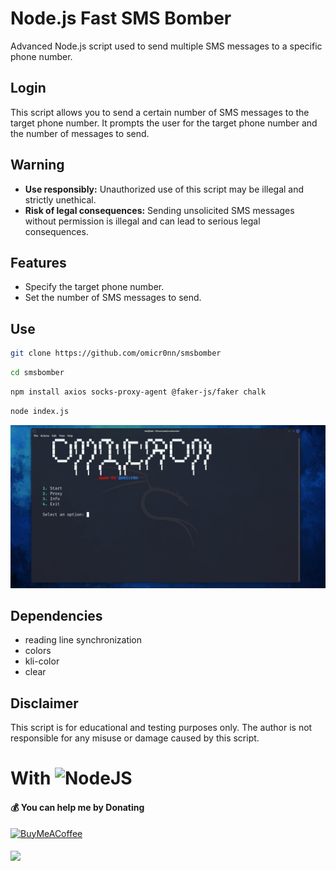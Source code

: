 # Node.js Fast SMS Bomber

Advanced Node.js script used to send multiple SMS messages to a specific phone number.

## Login

This script allows you to send a certain number of SMS messages to the target phone number. It prompts the user for the target phone number and the number of messages to send.

## Warning

- **Use responsibly:** Unauthorized use of this script may be illegal and strictly unethical.
- **Risk of legal consequences:** Sending unsolicited SMS messages without permission is illegal and can lead to serious legal consequences.

## Features

- Specify the target phone number.
- Set the number of SMS messages to send.

## Use

```bash
git clone https://github.com/omicr0nn/smsbomber
```
```bash
cd smsbomber
```
```bash
npm install axios socks-proxy-agent @faker-js/faker chalk
```
```bash
node index.js
```

![Kali](https://github.com/omicr0nn/smsbomber/blob/main/fsmsbomb.png)

## Dependencies

- reading line synchronization
- colors
- kli-color
- clear

## Disclaimer

This script is for educational and testing purposes only. The author is not responsible for any misuse or damage caused by this script.

# With ![NodeJS](https://img.shields.io/badge/node.js-6DA55F?style=for-the-badge&logo=node.js&logoColor=white)

#### 💰 You can help me by Donating
[![BuyMeACoffee](https://img.shields.io/badge/Buy%20Me%20a%20Coffee-ffdd00?style=for-the-badge&logo=buy-me-a-coffee&logoColor=black)](https://www.buymeacoffee.com/omicr0n) 
####
[![](https://visitcount.itsvg.in/api?id=omicr0nn&icon=3&color=0)](https://visitcount.itsvg.in)   
